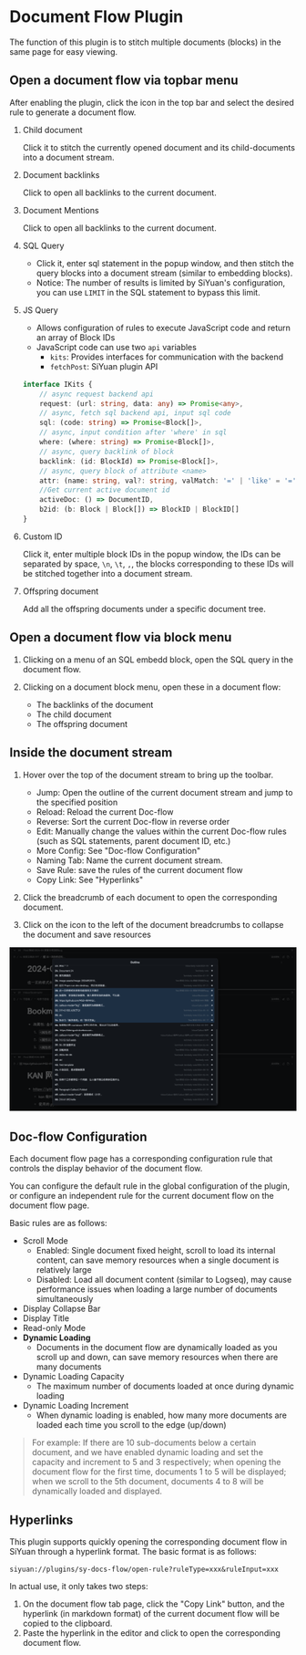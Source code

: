 # Document Flow Plugin

The function of this plugin is to stitch multiple documents (blocks) in the same page for easy viewing.

## Open a document flow via topbar menu

After enabling the plugin, click the icon in the top bar and select the desired rule to generate a document flow.

1. Child document

    Click it to stitch the currently opened document and its child-documents into a document stream.

2. Document backlinks

    Click to open all backlinks to the current document.

3. Document Mentions

    Click to open all backlinks to the current document.

4. SQL Query

    - Click it, enter sql statement in the popup window, and then stitch the query blocks into a document stream (similar to embedding blocks).
    - Notice: The number of results is limited by SiYuan's configuration, you can use `LIMIT` in the SQL statement to bypass this limit.

5. JS Query

    - Allows configuration of rules to execute JavaScript code and return an array of Block IDs
    - JavaScript code can use two `api` variables
      - `kits`: Provides interfaces for communication with the backend
      - `fetchPost`: SiYuan plugin API
    ```ts
    interface IKits {
        // async request backend api
        request: (url: string, data: any) => Promise<any>,
        // async, fetch sql backend api, input sql code
        sql: (code: string) => Promise<Block[]>,
        // async, input condition after 'where' in sql
        where: (where: string) => Promise<Block[]>,
        // async, query backlink of block
        backlink: (id: BlockId) => Promise<Block[]>,
        // async, query block of attribute <name>
        attr: (name: string, val?: string, valMatch: '=' | 'like' = '=') => Promise<Block[]>,
        //Get current active document id
        activeDoc: () => DocumentID,
        b2id: (b: Block | Block[]) => BlockID | BlockID[]
    }

1. Custom ID

    Click it, enter multiple block IDs in the popup window, the IDs can be separated by space, `\n`, `\t`, `,`, the blocks corresponding to these IDs will be stitched together into a document stream.

2. Offspring document

    Add all the offspring documents under a specific document tree.

## Open a document flow via block menu

1. Clicking on a menu of an SQL embedd block, open the SQL query in the document flow.

2. Clicking on a document block menu, open these in a document flow:

    - The backlinks of the document
    - The child document
    - The offspring document

## Inside the document stream

1. Hover over the top of the document stream to bring up the toolbar.

    - Jump: Open the outline of the current document stream and jump to the specified position
    - Reload: Reload the current Doc-flow
    - Reverse: Sort the current Doc-flow in reverse order
    - Edit: Manually change the values within the current Doc-flow rules (such as SQL statements, parent document ID, etc.)
    - More Config: See "Doc-flow Configuration"
    - Naming Tab: Name the current document stream.
    - Save Rule: save the rules of the current document flow
    - Copy Link: See "Hyperlinks"

2. Click the breadcrumb of each document to open the corresponding document.

3. Click on the icon to the left of the document breadcrumbs to collapse the document and save resources

![Outline](./asset/outline.png)

## Doc-flow Configuration

Each document flow page has a corresponding configuration rule that controls the display behavior of the document flow.

You can configure the default rule in the global configuration of the plugin, or configure an independent rule for the current document flow on the document flow page.

Basic rules are as follows:

- Scroll Mode
  - Enabled: Single document fixed height, scroll to load its internal content, can save memory resources when a single document is relatively large
  - Disabled: Load all document content (similar to Logseq), may cause performance issues when loading a large number of documents simultaneously
- Display Collapse Bar
- Display Title
- Read-only Mode
- **Dynamic Loading**
  - Documents in the document flow are dynamically loaded as you scroll up and down, can save memory resources when there are many documents
- Dynamic Loading Capacity
  - The maximum number of documents loaded at once during dynamic loading
- Dynamic Loading Increment
  - When dynamic loading is enabled, how many more documents are loaded each time you scroll to the edge (up/down)

> For example: If there are 10 sub-documents below a certain document, and we have enabled dynamic loading and set the capacity and increment to 5 and 3 respectively; when opening the document flow for the first time, documents 1 to 5 will be displayed; when we scroll to the 5th document, documents 4 to 8 will be dynamically loaded and displayed.


## Hyperlinks

This plugin supports quickly opening the corresponding document flow in SiYuan through a hyperlink format. The basic format is as follows:

```
siyuan://plugins/sy-docs-flow/open-rule?ruleType=xxx&ruleInput=xxx
```

In actual use, it only takes two steps:

1. On the document flow tab page, click the "Copy Link" button, and the hyperlink (in markdown format) of the current document flow will be copied to the clipboard.
2. Paste the hyperlink in the editor and click to open the corresponding document flow.

